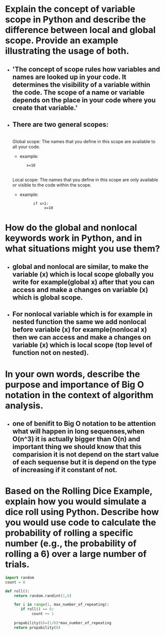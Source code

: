 # Explain the concept of variable scope in Python and describe the difference between local and global scope. Provide an example illustrating the usage of both.

* ## 'The concept of scope rules how variables and names are looked up in your code. It determines the visibility of a variable within the code. The scope of a name or variable depends on the place in your code where you create that variable.'

* ## There are two general scopes:
    <br/> Global scope: The names that you define in this scope are available to all your code.
    * example:

             x=10

    <br/>Local scope: The names that you define in this scope are only available or visible to the code within the scope.
    * example:

                if x>1:
                     x=10
# How do the global and nonlocal keywords work in Python, and in what situations might you use them?

* ## global and nonlocal are similar, to make the variable (x) which is local scope globally you write for example(global x) after that you can access and make a changes on variable (x) which is global scope.

* ## For nonlocal variable which is for example in nested function the same we add nonlocal before variable (x) for example(nonlocal x) then we can access and make a changes on variable (x) which is local scope (top level of function not on nested).


# In your own words, describe the purpose and importance of Big O notation in the context of algorithm analysis. 

* ## one of benifit to Big O notation to be attention what will happen in long sequenses,when O(n^3) it is actually bigger than O(n) and important thing we should know that this comparision it is not depend on the start value of each sequense but it is depend on the type of increasing if it constant of not.

# Based on the Rolling Dice Example, explain how you would simulate a dice roll using Python. Describe how you would use code to calculate the probability of rolling a specific number (e.g., the probability of rolling a 6) over a large number of trials.

```python
import random
count = 0

def roll():
    return random.randint(1,6)

    for i in range(1, max_number_of_repeating):
       if roll() == 6:
            count += 1
    
    propability(6)=(1/6)*max_number_of_repeating
    return propability(6)
```
